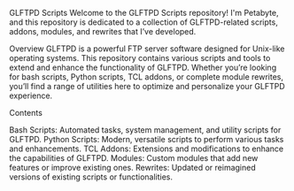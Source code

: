 GLFTPD Scripts
Welcome to the GLFTPD Scripts repository! I'm Petabyte, and this repository is dedicated to a collection of GLFTPD-related scripts, addons, modules, and rewrites that I’ve developed.

Overview
GLFTPD is a powerful FTP server software designed for Unix-like operating systems. This repository contains various scripts and tools to extend and enhance the functionality of GLFTPD. Whether you’re looking for bash scripts, Python scripts, TCL addons, or complete module rewrites, you’ll find a range of utilities here to optimize and personalize your GLFTPD experience.

Contents

Bash Scripts: Automated tasks, system management, and utility scripts for GLFTPD.
Python Scripts: Modern, versatile scripts to perform various tasks and enhancements.
TCL Addons: Extensions and modifications to enhance the capabilities of GLFTPD.
Modules: Custom modules that add new features or improve existing ones.
Rewrites: Updated or reimagined versions of existing scripts or functionalities.
